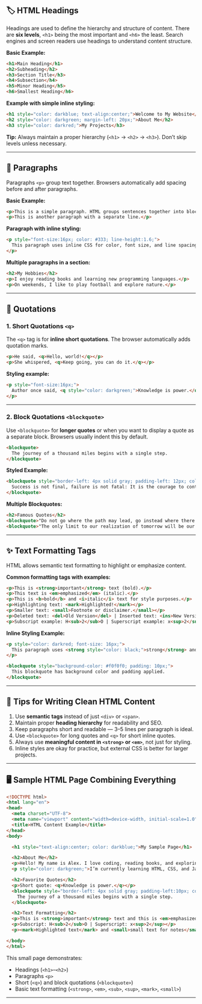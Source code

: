 
## 🏷 HTML Headings

Headings are used to define the hierarchy and structure of content. There are **six levels**, `<h1>` being the most important and `<h6>` the least. Search engines and screen readers use headings to understand content structure.

**Basic Example:**

```html
<h1>Main Heading</h1>
<h2>Subheading</h2>
<h3>Section Title</h3>
<h4>Subsection</h4>
<h5>Minor Heading</h5>
<h6>Smallest Heading</h6>
```

**Example with simple inline styling:**

```html
<h1 style="color: darkblue; text-align:center;">Welcome to My Website</h1>
<h2 style="color: darkgreen; margin-left: 20px;">About Me</h2>
<h3 style="color: darkred;">My Projects</h3>
```

**Tip:** Always maintain a proper hierarchy (`<h1>` → `<h2>` → `<h3>`). Don’t skip levels unless necessary.

---

## 📝 Paragraphs

Paragraphs `<p>` group text together. Browsers automatically add spacing before and after paragraphs.

**Basic Example:**

```html
<p>This is a simple paragraph. HTML groups sentences together into blocks.</p>
<p>This is another paragraph with a separate line.</p>
```

**Paragraph with inline styling:**

```html
<p style="font-size:16px; color: #333; line-height:1.6;">
  This paragraph uses inline CSS for color, font size, and line spacing.
</p>
```

**Multiple paragraphs in a section:**

```html
<h2>My Hobbies</h2>
<p>I enjoy reading books and learning new programming languages.</p>
<p>On weekends, I like to play football and explore nature.</p>
```

---

## 💬 Quotations

### 1. Short Quotations `<q>`

The `<q>` tag is for **inline short quotations**. The browser automatically adds quotation marks.

```html
<p>He said, <q>Hello, world!</q></p>
<p>She whispered, <q>Keep going, you can do it.</q></p>
```

**Styling example:**

```html
<p style="font-size:16px;">
  Author once said, <q style="color: darkgreen;">Knowledge is power.</q>
</p>
```

---

### 2. Block Quotations `<blockquote>`

Use `<blockquote>` for **longer quotes** or when you want to display a quote as a separate block.
Browsers usually indent this by default.

```html
<blockquote>
  The journey of a thousand miles begins with a single step.
</blockquote>
```

**Styled Example:**

```html
<blockquote style="border-left: 4px solid gray; padding-left: 12px; color: #555;">
  Success is not final, failure is not fatal: It is the courage to continue that counts.
</blockquote>
```

**Multiple Blockquotes:**

```html
<h2>Famous Quotes</h2>
<blockquote>"Do not go where the path may lead, go instead where there is no path and leave a trail."</blockquote>
<blockquote>"The only limit to our realization of tomorrow will be our doubts of today."</blockquote>
```

---

## ✨ Text Formatting Tags

HTML allows semantic text formatting to highlight or emphasize content.

**Common formatting tags with examples:**

```html
<p>This is <strong>important</strong> text (bold).</p>
<p>This text is <em>emphasized</em> (italic).</p>
<p>This is <b>bold</b> and <i>italic</i> text for style purposes.</p>
<p>Highlighting text: <mark>Highlighted!</mark></p>
<p>Smaller text: <small>Footnote or disclaimer.</small></p>
<p>Deleted text: <del>Old Version</del> | Inserted text: <ins>New Version</ins></p>
<p>Subscript example: H<sub>2</sub>O | Superscript example: x<sup>2</sup></p>
```

**Inline Styling Example:**

```html
<p style="color: darkred; font-size: 16px;">
  This paragraph uses <strong style="color: black;">strong</strong> and <em style="color: blue;">emphasis</em> with inline styling.
</p>

<blockquote style="background-color: #f0f0f0; padding: 10px;">
  This blockquote has background color and padding applied.
</blockquote>
```

---

## 🔹 Tips for Writing Clean HTML Content

1. Use **semantic tags** instead of just `<div>` or `<span>`.
2. Maintain proper **heading hierarchy** for readability and SEO.
3. Keep paragraphs short and readable — 3–5 lines per paragraph is ideal.
4. Use `<blockquote>` for long quotes and `<q>` for short inline quotes.
5. Always use **meaningful content in `<strong>` or `<em>`**, not just for styling.
6. Inline styles are okay for practice, but external CSS is better for larger projects.

---

## 🖥 Sample HTML Page Combining Everything

```html
<!DOCTYPE html>
<html lang="en">
<head>
  <meta charset="UTF-8">
  <meta name="viewport" content="width=device-width, initial-scale=1.0">
  <title>HTML Content Example</title>
</head>
<body>

  <h1 style="text-align:center; color: darkblue;">My Sample Page</h1>

  <h2>About Me</h2>
  <p>Hello! My name is Alex. I love coding, reading books, and exploring nature.</p>
  <p style="color: darkgreen;">I’m currently learning HTML, CSS, and JavaScript.</p>

  <h2>Favorite Quotes</h2>
  <p>Short quote: <q>Knowledge is power.</q></p>
  <blockquote style="border-left: 4px solid gray; padding-left:10px; color: #555;">
    The journey of a thousand miles begins with a single step.
  </blockquote>

  <h2>Text Formatting</h2>
  <p>This is <strong>important</strong> text and this is <em>emphasized</em> text.</p>
  <p>Subscript: H<sub>2</sub>O | Superscript: x<sup>2</sup></p>
  <p><mark>Highlighted text</mark> and <small>small text for notes</small>.</p>

</body>
</html>
```

This small page demonstrates:

* Headings (`<h1>`–`<h2>`)
* Paragraphs `<p>`
* Short (`<q>`) and block quotations (`<blockquote>`)
* Basic text formatting (`<strong>`, `<em>`, `<sub>`, `<sup>`, `<mark>`, `<small>`)

---

